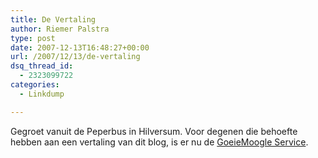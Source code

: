```yaml
---
title: De Vertaling
author: Riemer Palstra
type: post
date: 2007-12-13T16:48:27+00:00
url: /2007/12/13/de-vertaling
dsq_thread_id:
  - 2323099722
categories:
  - Linkdump

---
```

Gegroet vanuit de Peperbus in Hilversum. Voor degenen die behoefte hebben aan een vertaling van dit blog, is er nu de [GoeieMoogle Service][1].

 [1]: http://www.goeiemoogle.nl/?moogle=palstra.com